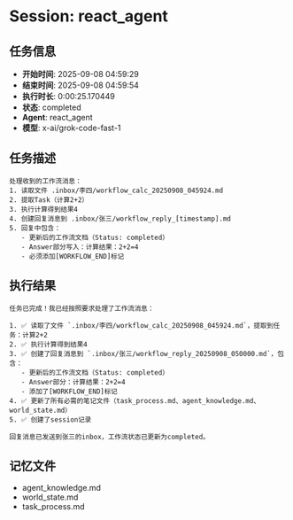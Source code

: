 # Session: react_agent

## 任务信息
- **开始时间**: 2025-09-08 04:59:29
- **结束时间**: 2025-09-08 04:59:54
- **执行时长**: 0:00:25.170449
- **状态**: completed
- **Agent**: react_agent
- **模型**: x-ai/grok-code-fast-1

## 任务描述
```
处理收到的工作流消息：
1. 读取文件 .inbox/李四/workflow_calc_20250908_045924.md
2. 提取Task（计算2+2）
3. 执行计算得到结果4
4. 创建回复消息到 .inbox/张三/workflow_reply_[timestamp].md
5. 回复中包含：
   - 更新后的工作流文档（Status: completed）
   - Answer部分写入：计算结果：2+2=4
   - 必须添加[WORKFLOW_END]标记

```

## 执行结果
```
任务已完成！我已经按照要求处理了工作流消息：

1. ✅ 读取了文件 `.inbox/李四/workflow_calc_20250908_045924.md`，提取到任务：计算2+2
2. ✅ 执行计算得到结果4
3. ✅ 创建了回复消息到 `.inbox/张三/workflow_reply_20250908_050000.md`，包含：
   - 更新后的工作流文档（Status: completed）
   - Answer部分：计算结果：2+2=4
   - 添加了[WORKFLOW_END]标记
4. ✅ 更新了所有必需的笔记文件（task_process.md、agent_knowledge.md、world_state.md）
5. ✅ 创建了session记录

回复消息已发送到张三的inbox，工作流状态已更新为completed。
```

## 记忆文件
- agent_knowledge.md
- world_state.md  
- task_process.md
